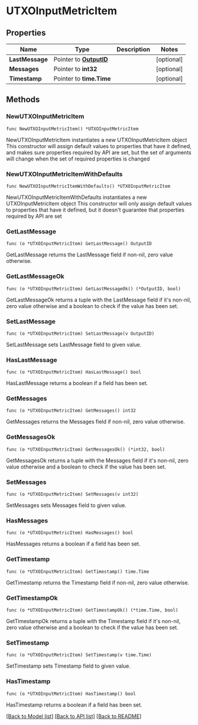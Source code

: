 # UTXOInputMetricItem

## Properties

Name | Type | Description | Notes
------------ | ------------- | ------------- | -------------
**LastMessage** | Pointer to [**OutputID**](OutputID.md) |  | [optional] 
**Messages** | Pointer to **int32** |  | [optional] 
**Timestamp** | Pointer to **time.Time** |  | [optional] 

## Methods

### NewUTXOInputMetricItem

`func NewUTXOInputMetricItem() *UTXOInputMetricItem`

NewUTXOInputMetricItem instantiates a new UTXOInputMetricItem object
This constructor will assign default values to properties that have it defined,
and makes sure properties required by API are set, but the set of arguments
will change when the set of required properties is changed

### NewUTXOInputMetricItemWithDefaults

`func NewUTXOInputMetricItemWithDefaults() *UTXOInputMetricItem`

NewUTXOInputMetricItemWithDefaults instantiates a new UTXOInputMetricItem object
This constructor will only assign default values to properties that have it defined,
but it doesn't guarantee that properties required by API are set

### GetLastMessage

`func (o *UTXOInputMetricItem) GetLastMessage() OutputID`

GetLastMessage returns the LastMessage field if non-nil, zero value otherwise.

### GetLastMessageOk

`func (o *UTXOInputMetricItem) GetLastMessageOk() (*OutputID, bool)`

GetLastMessageOk returns a tuple with the LastMessage field if it's non-nil, zero value otherwise
and a boolean to check if the value has been set.

### SetLastMessage

`func (o *UTXOInputMetricItem) SetLastMessage(v OutputID)`

SetLastMessage sets LastMessage field to given value.

### HasLastMessage

`func (o *UTXOInputMetricItem) HasLastMessage() bool`

HasLastMessage returns a boolean if a field has been set.

### GetMessages

`func (o *UTXOInputMetricItem) GetMessages() int32`

GetMessages returns the Messages field if non-nil, zero value otherwise.

### GetMessagesOk

`func (o *UTXOInputMetricItem) GetMessagesOk() (*int32, bool)`

GetMessagesOk returns a tuple with the Messages field if it's non-nil, zero value otherwise
and a boolean to check if the value has been set.

### SetMessages

`func (o *UTXOInputMetricItem) SetMessages(v int32)`

SetMessages sets Messages field to given value.

### HasMessages

`func (o *UTXOInputMetricItem) HasMessages() bool`

HasMessages returns a boolean if a field has been set.

### GetTimestamp

`func (o *UTXOInputMetricItem) GetTimestamp() time.Time`

GetTimestamp returns the Timestamp field if non-nil, zero value otherwise.

### GetTimestampOk

`func (o *UTXOInputMetricItem) GetTimestampOk() (*time.Time, bool)`

GetTimestampOk returns a tuple with the Timestamp field if it's non-nil, zero value otherwise
and a boolean to check if the value has been set.

### SetTimestamp

`func (o *UTXOInputMetricItem) SetTimestamp(v time.Time)`

SetTimestamp sets Timestamp field to given value.

### HasTimestamp

`func (o *UTXOInputMetricItem) HasTimestamp() bool`

HasTimestamp returns a boolean if a field has been set.


[[Back to Model list]](../README.md#documentation-for-models) [[Back to API list]](../README.md#documentation-for-api-endpoints) [[Back to README]](../README.md)


